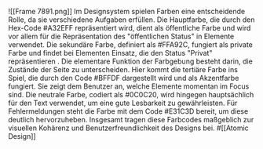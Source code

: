 ![[Frame 7891.png]]
Im Designsystem spielen Farben eine entscheidende Rolle, da sie verschiedene Aufgaben erfüllen. Die Hauptfarbe, die durch den Hex-Code #A32EFF repräsentiert wird, dient als öffentliche Farbe und wird vor allem für die Repräsentation des "öffentlichen Status" in  Elemente verwendet. Die sekundäre Farbe, definiert als #FFA92C, fungiert als private Farbe und findet bei Elementen Einsatz, die den Status "Privat" repräsentieren . 
Die elementare Funktion der Farbgebung besteht darin, die Zustände der Seite zu unterscheiden. Hier kommt die tertiäre Farbe ins Spiel, die durch den Code #BFFDF dargestellt wird und als Akzentfarbe fungiert. Sie zeigt dem Benutzer an, welche Elemente momentan im Focus sind.
Die neutrale Farbe, codiert als #0C0C20, wird hingegen hauptsächlich für den Text verwendet, um eine gute Lesbarkeit zu gewährleisten. 
Für Fehlermeldungen steht die Farbe mit dem Code #E31C3D bereit, um diese deutlich hervorzuheben. Insgesamt tragen diese Farbcodes maßgeblich zur visuellen Kohärenz und Benutzerfreundlichkeit des Designs bei.
#[[Atomic Design]]